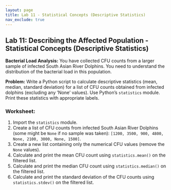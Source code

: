 ```yaml
---
layout: page
title: Lab 11 - Statistical Concepts (Descriptive Statistics)
nav_exclude: true
---
```


## Lab 11: Describing the Affected Population - Statistical Concepts (Descriptive Statistics)

**Bacterial Load Analysis:** You have collected CFU counts from a larger sample of infected South Asian River Dolphins. You need to understand the distribution of the bacterial load in this population.

**Problem:** Write a Python script to calculate descriptive statistics (mean, median, standard deviation) for a list of CFU counts obtained from infected dolphins (excluding any ’None’ values). Use Python’s `statistics` module. Print these statistics with appropriate labels.

### Worksheet:

1.  Import the `statistics` module.
2.  Create a list of CFU counts from infected South Asian River Dolphins (some might be `None` if no sample was taken): `[1200, 3500, 900, 4800, None, 2100, 3000, None, 1500]`.
3.  Create a new list containing only the numerical CFU values (remove the `None` values).
4.  Calculate and print the mean CFU count using `statistics.mean()` on the filtered list.
5.  Calculate and print the median CFU count using `statistics.median()` on the filtered list.
6.  Calculate and print the standard deviation of the CFU counts using `statistics.stdev()` on the filtered list.